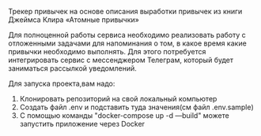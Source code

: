 Трекер привычек на основе описания выработки привычек из книги Джеймса Клира «Атомные привычки»

Для полноценной работы сервиса необходимо реализовать работу с отложенными задачами для напоминания о том, в какое время какие привычки необходимо выполнять. Для этого потребуется интегрировать сервис с мессенджером Телеграм, который будет заниматься рассылкой уведомлений.

Для запуска проекта,вам надо:

1. Клонировать репозиторий на свой локальный компьютер
2. Создать файл .env и подставить туда значения(см файл .env.sample)
3. С помощью команды "docker-compose up -d —build" можете запустить приложение через Docker
